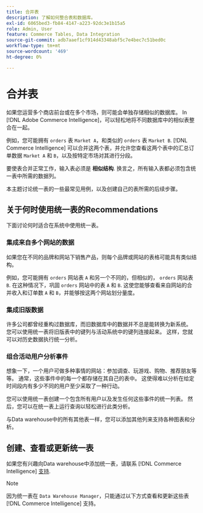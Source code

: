 ```yaml
---
title: 合并表
description: 了解如何整合表和数据库。
exl-id: 6065bed3-fb84-4147-a223-92dc3e1b15a5
role: Admin, User
feature: Commerce Tables, Data Integration
source-git-commit: adb7aaef1cf914d43348abf5c7e4bec7c51bed0c
workflow-type: tm+mt
source-wordcount: '469'
ht-degree: 0%

---
```


# 合并表

如果您运营多个商店前台或在多个市场，则可能会单独存储相似的数据库。 In [!DNL Adobe Commerce Intelligence]，可以轻松地将不同数据库中的相似表整合在一起。

例如，您可能拥有 `orders` 表 `Market A`，和类似的 `orders` 表 `Market B`. [!DNL Commerce Intelligence] 可以合并这两个表，并允许您查看这两个表中的汇总订单数据 `Market A` 和 `B`，以及按特定市场对其进行分段。

要使表合并正常工作，输入表必须是 **相似结构**. 换言之，所有输入表都必须包含统一表中所需的数据列。

本主题讨论统一表的一些最常见用例，以及创建自己的表所需的后续步骤。

## 关于何时使用统一表的Recommendations

下面讨论何时适合在系统中使用统一表。

### 集成来自多个网站的数据

如果您在不同的品牌和网站下销售产品，则每个品牌或网站的表格可能具有类似结构。

例如，您可能拥有 `orders` 网站表 `A` 和另一个不同的，但相似的， `orders` 网站表 `B`. 在这种情况下，巩固 `orders` 网站中的表 `A` 和 `B`. 这使您能够查看来自网站的合并收入和订单数 `A` 和 `B`，并能够按这两个网站划分量度。

### 集成旧版数据

许多公司都曾经重构过数据库，而旧数据库中的数据并不总是能转换为新系统。 您可以使用统一表将旧版表中的键列与活动系统中的键列连接起来。 这样，您就可以对历史数据执行统一分析。

### 组合活动用户分析事件

想象一下，一个用户可做多种事情的网站：参加调查、玩游戏、购物、推荐朋友等等。 通常，这些事件中的每一个都存储在其自己的表中。 这使得难以分析在给定时间段内有多少不同的用户至少采取了一种行动。

您可以使用统一表创建一个包含所有用户以及发生任何这些事件的统一列表。 然后，您可以在统一表上运行查询以轻松进行此类分析。

与Data warehouse中的所有其他表一样，您可以添加其他列来支持各种图表和分析。

## 创建、查看或更新统一表

如果您有兴趣向Data warehouse中添加统一表，请联系 [!DNL Commerce Intelligence] [支持](../guide-overview.md#Submitting-a-Support-Ticket).

>[!NOTE]
>
>因为统一表在 `Data Warehouse Manager`，只能通过以下方式查看和更新这些表 [!DNL Commerce Intelligence] 支持。
